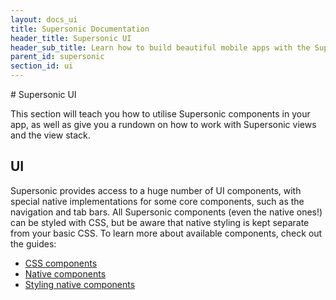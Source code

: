 ```yaml
---
layout: docs_ui
title: Supersonic Documentation
header_title: Supersonic UI
header_sub_title: Learn how to build beautiful mobile apps with the Supersonic UI framework.
parent_id: supersonic
section_id: ui
---
```


<section class="docs-section" id="overview">
# Supersonic UI

This section will teach you how to utilise Supersonic components in your app, as well as give you a rundown on how to work with Supersonic views and the view stack.

## UI

Supersonic provides access to a huge number of UI components, with special native implementations for some core components, such as the navigation and tab bars. All Supersonic components (even the native ones!) can be styled with CSS, but be aware that native styling is kept separate from your basic CSS. To learn more about available components, check out the guides:

  - [CSS components][css-components]
  - [Native components][native-components]
  - [Styling native components][styling-native-components]

</section>

[css-components]: /supersonic/guides/ui/components
[native-components]: /supersonic/guides/ui/native-components
[styling-native-components]: /supersonic/guides/ui/styling-native-components




